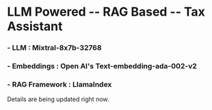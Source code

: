 # LLM Powered -- RAG Based -- Tax Assistant

### - LLM : Mixtral-8x7b-32768

### - Embeddings : Open AI's Text-embedding-ada-002-v2

### - RAG Framework : LlamaIndex

Details are being updated right now.
